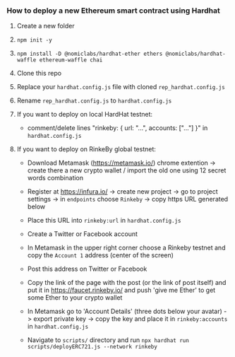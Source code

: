 ### How to deploy a new Ethereum smart contract using Hardhat

1) Create a new folder

2) `npm init -y`

3) `npm install -D @nomiclabs/hardhat-ether ethers @nomiclabs/hardhat-waffle ethereum-waffle chai`

4) Clone this repo

5) Replace your `hardhat.config.js` file with cloned `rep_hardhat.config.js`

6) Rename `rep_hardhat.config.js` to `hardhat.config.js`

7) If you want to deploy on local HardHat testnet:

	- comment/delete lines 
		"rinkeby: {
	  		url: "...",
	  		accounts: ["..."]
	  	}"
  	in `hardhat.config.js`
    
8) If you want to deploy on RinkeBy global testnet:

	- Download Metamask (https://metamask.io/) chrome extention -> create there a new crypto wallet / import the old one using 12 secret words combination
  
	- Register at https://infura.io/ -> create new project -> go to project settings -> in `endpoints` choose `Rinkeby` -> copy https URL generated below
  
	- Place this URL into `rinkeby:url` in `hardhat.config.js`
  
	- Create a Twitter or Facebook account
  
	- In Metamask in the upper right corner choose a Rinkeby testnet and copy the `Account 1` address (center of the screen)
  
	- Post this address on Twitter or Facebook
  
	- Copy the link of the page with the post (or the link of post itself) and put it in https://faucet.rinkeby.io/ and push 'give me Ether' to get some Ether to your crypto wallet
  
	- In Metamask go to 'Account Details' (three dots below your avatar) -> export private key -> copy the key and place it in `rinkeby:accounts` in `hardhat.config.js`
  
	- Navigate to `scripts/` directory and run `npx hardhat run scripts/deployERC721.js --network rinkeby`
